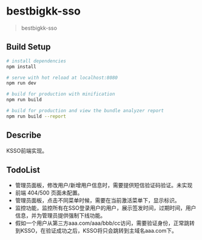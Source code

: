 # bestbigkk-sso

> bestbigkk-sso

## Build Setup

``` bash
# install dependencies
npm install

# serve with hot reload at localhost:8080
npm run dev

# build for production with minification
npm run build

# build for production and view the bundle analyzer report
npm run build --report
```

## Describe
KSSO前端实现。

## TodoList
- 管理员面板，修改用户/新增用户信息时，需要提供短信验证码验证。未实现
- 前端 404/500 页面未配置。
- 管理员面板，点击不同菜单时候，需要在当前激活菜单下，显示标识。
- 监控功能，监控所有在SSO登录用户的用户，展示签发时间，过期时间，用户信息，并为管理员提供强制下线功能。
- 假如一个用户从第三方aaa.com/aaa/bbb/cc访问，需要验证身份，正常跳转到KSSO，在验证成功之后，KSSO将只会跳转到主域名aaa.com下。
